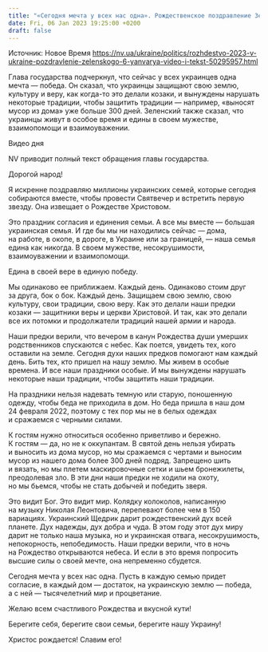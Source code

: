 ```yaml
---
title: "«Сегодня мечта у всех нас одна». Рождественское поздравление Зеленского — видео и текст"
date: Fri, 06 Jan 2023 19:25:00 +0200
draft: false
---
```

Источник: Новое Время https://nv.ua/ukraine/politics/rozhdestvo-2023-v-ukraine-pozdravlenie-zelenskogo-6-yanvarya-video-i-tekst-50295957.html


Глава государства подчеркнул, что сейчас у всех украинцев одна мечта — победа. Он сказал, что украинцы защищают свою землю, культуру и веру, как когда-то это делали козаки, и вынуждены нарушать некоторые традиции, чтобы защитить традиции — например, «выносят мусор из дома» уже больше 300 дней. Зеленский также сказал, что украинцы живут в особое время и едины в своем мужестве, взаимопомощи и взаимоуважении.

 Видео дня   

NV приводит полный текст обращения главы государства.

Дорогой народ!

Я искренне поздравляю миллионы украинских семей, которые сегодня собираются вместе, чтобы провести Святвечер и встретить первую звезду. Она извещает о Рождестве Христовом.

Это праздник согласия и единения семьи. А все мы вместе — большая украинская семья. И где бы мы ни находились сейчас — дома, на работе, в окопе, в дороге, в Украине или за границей, — наша семья едина как никогда. В своем мужестве, несокрушимости, взаимоуважении и взаимопомощи.

Едина в своей вере в единую победу.

Мы одинаково ее приближаем. Каждый день. Одинаково стоим друг за друга, бок о бок. Каждый день. Защищаем свою землю, свою культуру, свои традиции, свою веру. Как это делали наши предки козаки — защитники веры и церкви Христовой. И так, как это делали все их потомки и продолжатели традиций нашей армии и народа.

Наши предки верили, что вечером в канун Рождества души умерших родственников спускаются с небес. Как поется, увидеть тех, кого оставили на земле. Сегодня духи наших предков помогают нам каждый день. Бить тех, кто пришел на нашу землю. Мы живем в особые времена. И все наши праздники особые. И мы вынуждены нарушать некоторые наши традиции, чтобы защитить наши традиции.

На праздники нельзя надевать темную или старую, поношенную одежду, чтобы беда не приходила в дом. Но беда пришла в наш дом 24 февраля 2022, поэтому с тех пор мы не в белых одеждах и сражаемся с черными силами.

К гостям нужно относиться особенно приветливо и бережно. К гостям — да, но не к оккупантам. В святой день нельзя убирать и выносить из дома мусор, но мы сражаемся с чертами и выносим мусор из нашего дома более 300 дней подряд. Запрещено шить и вязать, но мы плетем маскировочные сетки и шьем бронежилеты, преодолевая зло. В эти дни наши предки не ходили на охоту, но мы бьемся, чтобы не стать добычей и победить зверя.

Это видит Бог. Это видит мир. Колядку колоколов, написанную на музыку Николая Леонтовича, перепевают более чем в 150 вариациях. Украинский Щедрик дарит рождественский дух всей планете. Дух надежды, дух добра и чуда. В этом году этот дух миру дарит не только наша музыка, но и украинская отвага, несокрушимость, непокорность, непобедимость. Наши предки верили, что в ночь на Рождество открываются небеса. И если в это время попросить высшие силы о своей мечте, она непременно сбудется.

Сегодня мечта у всех нас одна. Пусть в каждую семью придет согласие, в каждый дом — достаток, на украинскую землю — победа, а с ней — тысячелетний мир и процветание.

Желаю всем счастливого Рождества и вкусной кути!

Берегите себя, берегите свои семьи, берегите нашу Украину!

Христос рождается! Славим его!
